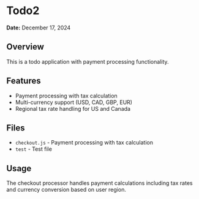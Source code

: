 # Todo2

**Date:** December 17, 2024

## Overview

This is a todo application with payment processing functionality.

## Features

- Payment processing with tax calculation
- Multi-currency support (USD, CAD, GBP, EUR)
- Regional tax rate handling for US and Canada

## Files

- `checkout.js` - Payment processing with tax calculation
- `test` - Test file

## Usage

The checkout processor handles payment calculations including tax rates and currency conversion based on user region.